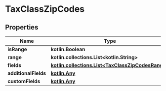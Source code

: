 
# TaxClassZipCodes

## Properties
| Name | Type | Description | Notes |
| ------------ | ------------- | ------------- | ------------- |
| **isRange** | **kotlin.Boolean** |  |  [optional] |
| **range** | **kotlin.collections.List&lt;kotlin.String&gt;** |  |  [optional] |
| **fields** | [**kotlin.collections.List&lt;TaxClassZipCodesRange&gt;**](TaxClassZipCodesRange.md) |  |  [optional] |
| **additionalFields** | [**kotlin.Any**](.md) |  |  [optional] |
| **customFields** | [**kotlin.Any**](.md) |  |  [optional] |



